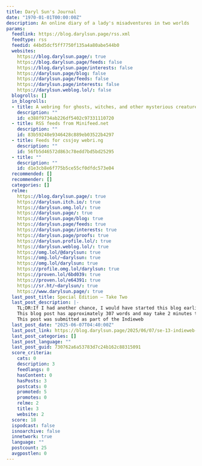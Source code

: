```yaml
---
title: Daryl Sun's Journal
date: "1970-01-01T00:00:00Z"
description: An online diary of a lady's misadventures in two worlds
params:
  feedlink: https://blog.darylsun.page/rss.xml
  feedtype: rss
  feedid: 44bd5dcf5ff7750f135a4a80abe544b0
  websites:
    https://blog.darylsun.page/: true
    https://blog.darylsun.page/feeds: false
    https://blog.darylsun.page/interests: false
    https://darylsun.page/blog: false
    https://darylsun.page/feeds: false
    https://darylsun.page/interests: false
    https://darylsun.weblog.lol/: false
  blogrolls: []
  in_blogrolls:
  - title: A webring for ghosts, witches, and other mysterious creatures!
    description: ""
    id: e388f9734ab226df5402c97331110720
  - title: RSS feeds from Minifeed.net
    description: ""
    id: 83b59248e9346428c889eb03522b4297
  - title: Feeds for cssjoy webri.ng
    description: ""
    id: 56fb5d46572d863c78edd7bd5bd25295
  - title: ""
    description: ""
    id: d1e3cb8e6f775b5ce55cf0dfdc573e04
  recommended: []
  recommender: []
  categories: []
  relme:
    https://blog.darylsun.page/: true
    https://darylsun.itch.io/: true
    https://darylsun.omg.lol/: true
    https://darylsun.page/: true
    https://darylsun.page/blog: true
    https://darylsun.page/feeds: true
    https://darylsun.page/interests: true
    https://darylsun.page/proofs: true
    https://darylsun.profile.lol/: true
    https://darylsun.weblog.lol/: true
    https://omg.lol/@darylsun: true
    https://omg.lol/~darylsun: true
    https://omg.lol/darylsun: true
    https://profile.omg.lol/darylsun: true
    https://proven.lol/6bd039: true
    https://proven.lol/e64391: true
    https://sr.ht/~darylsun/: true
    https://www.darylsun.page/: true
  last_post_title: Special Edition — Take Two
  last_post_description: |-
    TL;DR:If I had another chance, I would have started this blog earlier.
    This blog post has approximately 307 words and may take 2 minutes to read.
    This post was submitted as part of the Indieweb
  last_post_date: "2025-06-07T04:40:00Z"
  last_post_link: https://blog.darylsun.page/2025/06/07/se-13-indieweb-carnival-june-2025
  last_post_categories: []
  last_post_language: ""
  last_post_guid: 730762a6a53783d7c24b162c88315091
  score_criteria:
    cats: 0
    description: 3
    feedlangs: 0
    hasContent: 0
    hasPosts: 3
    postcats: 0
    promoted: 5
    promotes: 0
    relme: 2
    title: 3
    website: 2
  score: 18
  ispodcast: false
  isnoarchive: false
  innetwork: true
  language: ""
  postcount: 25
  avgpostlen: 0
---
```

